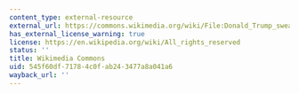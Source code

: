 ```yaml
---
content_type: external-resource
external_url: https://commons.wikimedia.org/wiki/File:Donald_Trump_swearing_in_ceremony.jpg
has_external_license_warning: true
license: https://en.wikipedia.org/wiki/All_rights_reserved
status: ''
title: Wikimedia Commons
uid: 545f60df-7178-4c0f-ab24-3477a8a041a6
wayback_url: ''
---
```

